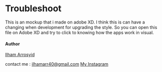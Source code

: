 # Troubleshoot

This is an mockup that i made on adobe XD. I think this is can have a changing when development for upgrading the style. So you can open this file on Adobe XD and try to click to knowing how the apps work in visual.

#### Author
[Ilham Arrosyid](hps://github.com/Ilhamarr)


contact me :
ilhamarr40@gmail.com
[My Instagram](hps://instagram.com/arrilham)


